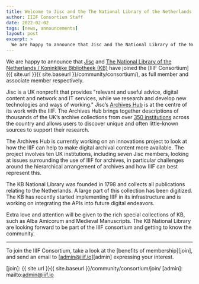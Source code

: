 ```yaml
---
title: Welcome to Jisc and the The National Library of the Netherlands, the newest members of the IIIF Consortium!
author: IIIF Consortium Staff
date: 2022-02-02
tags: [news, announcements]
layout: post
excerpt: >
  We are happy to announce that Jisc and The National Library of the Netherlands / Koninklijke Bibliotheek (KB) have joined the IIIF Consortium. 
---
```


We are happy to announce that [Jisc](https://www.jisc.ac.uk/) and [The National Library of the Netherlands / Koninklijke Bibliotheek (KB)](https://www.kb.nl/) have joined the [IIIF Consortium]({{ site.url }}{{ site.baseurl }}/community/consortium/), as full member and associate member respectively.

Jisc is a UK nonprofit that provides "relevant and useful advice, digital content and network and IT services, while we research and develop new technologies and ways of working." Jisc’s [Archives Hub](https://archiveshub.jisc.ac.uk/) is at the centre of its work with the IIIF. The Archives Hub brings together descriptions of thousands of the UK’s archive collections from over [350 institutions](https://archiveshub.jisc.ac.uk/search/list/location) across the country and allows users to discover unique and often little-known sources to support their research. 

The Archives Hub is currently working on an innovations project to look at how the IIIF can help to make digital archival content more available.  The project involves ten UK institutions, including seven Jisc members, looking at issues surrounding the use of IIIF for archives, in particular challenges around the hierarchical arrangement of archives and how IIIF can best represent this.

The KB National Library was founded in 1798 and collects all publications relating to the Netherlands. A large part of this collection has been digitized. The KB has recently started implementing IIIF in its infrastructure and is working on integrating the APIs into future digital endeavors. 

Extra love and attention will be given to the rich special collections of KB, such as Alba Amicorum and Medieval Manuscripts. The KB National Library are looking forward to be part of the IIIF consortium and getting to know the community.

---

To join the IIIF Consortium, take a look at the [benefits of membership][join], and send an email to [admin@iiif.io][admin] expressing your interest.

[join]: {{ site.url }}{{ site.baseurl }}/community/consortium/join/
[admin]: mailto:admin@iiif.io
